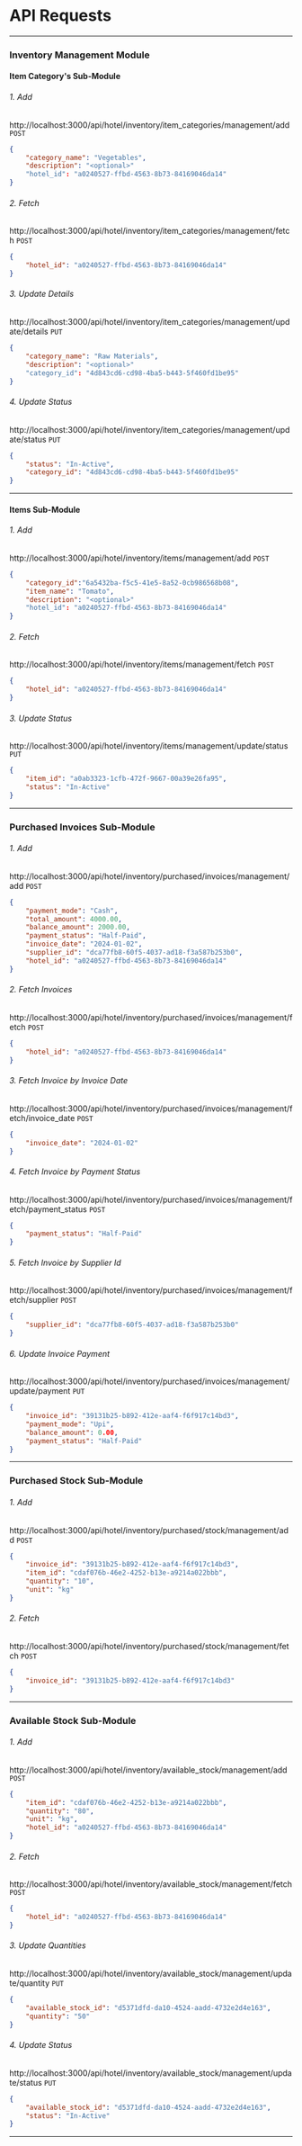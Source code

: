 
# API Requests

----------------------------------------------------------------------------------

### Inventory Management Module

#### Item Category's Sub-Module
###### 1. Add
http://localhost:3000/api/hotel/inventory/item_categories/management/add
`POST`
```json
{
    "category_name": "Vegetables",
    "description": "<optional>"
    "hotel_id": "a0240527-ffbd-4563-8b73-84169046da14"
}
```

###### 2. Fetch
http://localhost:3000/api/hotel/inventory/item_categories/management/fetch
`POST`
```json
{
    "hotel_id": "a0240527-ffbd-4563-8b73-84169046da14"
}
```

###### 3. Update Details
http://localhost:3000/api/hotel/inventory/item_categories/management/update/details
`PUT`
```json
{
    "category_name": "Raw Materials",
    "description": "<optional>"
    "category_id": "4d843cd6-cd98-4ba5-b443-5f460fd1be95"
}
```

###### 4. Update Status
http://localhost:3000/api/hotel/inventory/item_categories/management/update/status
`PUT`
```json
{
    "status": "In-Active",
    "category_id": "4d843cd6-cd98-4ba5-b443-5f460fd1be95"
}
```
----------------------------------------------------------------------------------


#### Items Sub-Module

###### 1. Add
http://localhost:3000/api/hotel/inventory/items/management/add
`POST`
```json
{
    "category_id":"6a5432ba-f5c5-41e5-8a52-0cb986568b08",
    "item_name": "Tomato",
    "description": "<optional>"
    "hotel_id": "a0240527-ffbd-4563-8b73-84169046da14"
}
```

###### 2. Fetch
http://localhost:3000/api/hotel/inventory/items/management/fetch
`POST`
```json
{
    "hotel_id": "a0240527-ffbd-4563-8b73-84169046da14"
}
```

###### 3. Update Status
http://localhost:3000/api/hotel/inventory/items/management/update/status
`PUT`
```json
{
    "item_id": "a0ab3323-1cfb-472f-9667-00a39e26fa95",
    "status": "In-Active"
}
```
----------------------------------------------------------------------------------

### Purchased Invoices Sub-Module

###### 1. Add
http://localhost:3000/api/hotel/inventory/purchased/invoices/management/add
`POST`
```json
{
    "payment_mode": "Cash",
    "total_amount": 4000.00,
    "balance_amount": 2000.00,
    "payment_status": "Half-Paid",
    "invoice_date": "2024-01-02",
    "supplier_id": "dca77fb8-60f5-4037-ad18-f3a587b253b0",
    "hotel_id": "a0240527-ffbd-4563-8b73-84169046da14"
}
```

###### 2. Fetch Invoices
http://localhost:3000/api/hotel/inventory/purchased/invoices/management/fetch
`POST`
```json
{
    "hotel_id": "a0240527-ffbd-4563-8b73-84169046da14"
}
```

###### 3. Fetch Invoice by Invoice Date
http://localhost:3000/api/hotel/inventory/purchased/invoices/management/fetch/invoice_date
`POST`
```json
{
    "invoice_date": "2024-01-02"
}
```
###### 4. Fetch Invoice by Payment Status
http://localhost:3000/api/hotel/inventory/purchased/invoices/management/fetch/payment_status
`POST`
```json
{
    "payment_status": "Half-Paid"
}
```
###### 5. Fetch Invoice by Supplier Id
http://localhost:3000/api/hotel/inventory/purchased/invoices/management/fetch/supplier
`POST`
```json
{
    "supplier_id": "dca77fb8-60f5-4037-ad18-f3a587b253b0"
}
```

###### 6. Update Invoice Payment
http://localhost:3000/api/hotel/inventory/purchased/invoices/management/update/payment
`PUT`
```json
{
    "invoice_id": "39131b25-b892-412e-aaf4-f6f917c14bd3",
    "payment_mode": "Upi",
    "balance_amount": 0.00,
    "payment_status": "Half-Paid"
}
```
----------------------------------------------------------------------------------

### Purchased Stock Sub-Module

###### 1. Add 
http://localhost:3000/api/hotel/inventory/purchased/stock/management/add
`POST`
```json
{
    "invoice_id": "39131b25-b892-412e-aaf4-f6f917c14bd3",
    "item_id": "cdaf076b-46e2-4252-b13e-a9214a022bbb",
    "quantity": "10",
    "unit": "kg"
}
```

###### 2. Fetch
http://localhost:3000/api/hotel/inventory/purchased/stock/management/fetch
`POST`
```json
{
    "invoice_id": "39131b25-b892-412e-aaf4-f6f917c14bd3"
}
```
----------------------------------------------------------------------------------

### Available Stock Sub-Module

###### 1. Add
http://localhost:3000/api/hotel/inventory/available_stock/management/add
`POST`
```json
{
    "item_id": "cdaf076b-46e2-4252-b13e-a9214a022bbb",
    "quantity": "80",
    "unit": "kg",
    "hotel_id": "a0240527-ffbd-4563-8b73-84169046da14"
}
```

###### 2. Fetch
http://localhost:3000/api/hotel/inventory/available_stock/management/fetch
`POST`
```json
{
    "hotel_id": "a0240527-ffbd-4563-8b73-84169046da14"
}
```

###### 3. Update Quantities
http://localhost:3000/api/hotel/inventory/available_stock/management/update/quantity
`PUT`
```json
{
    "available_stock_id": "d5371dfd-da10-4524-aadd-4732e2d4e163",
    "quantity": "50"
}
```

###### 4. Update Status
http://localhost:3000/api/hotel/inventory/available_stock/management/update/status
`PUT`
```json
{
    "available_stock_id": "d5371dfd-da10-4524-aadd-4732e2d4e163",
    "status": "In-Active"
}
```
----------------------------------------------------------------------------------
